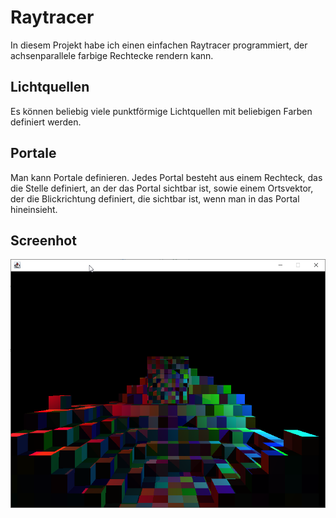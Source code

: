 # Raytracer
In diesem Projekt habe ich einen einfachen Raytracer programmiert, der achsenparallele farbige Rechtecke rendern kann. 

## Lichtquellen
Es können beliebig viele punktförmige Lichtquellen mit beliebigen Farben definiert werden.

## Portale
Man kann Portale definieren. Jedes Portal besteht aus einem Rechteck, das die Stelle definiert, an der das Portal sichtbar ist, sowie einem Ortsvektor, der die Blickrichtung definiert, die sichtbar ist, wenn man in das Portal hineinsieht.

## Screenhot
![Screenshot](images/screenshot_1.png)
